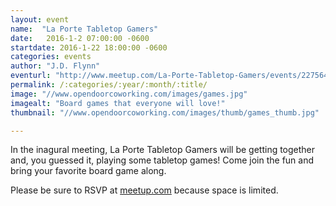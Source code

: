 ```yaml
---
layout: event
name:  "La Porte Tabletop Gamers"
date:   2016-1-2 07:00:00 -0600
startdate: 2016-1-22 18:00:00 -0600
categories: events
author: "J.D. Flynn"
eventurl: "http://www.meetup.com/La-Porte-Tabletop-Gamers/events/227564660/"
permalink: /:categories/:year/:month/:title/
image: "//www.opendoorcoworking.com/images/games.jpg"
imagealt: "Board games that everyone will love!"
thumbnail: "//www.opendoorcoworking.com/images/thumb/games_thumb.jpg"

---
```


In the inagural meeting, La Porte Tabletop Gamers will be getting together and, you guessed it, playing some tabletop games!  Come join the fun and bring your favorite board game along.

Please be sure to RSVP at [meetup.com](http://www.meetup.com/La-Porte-Tabletop-Gamers/events/227564660/) because space is limited.
